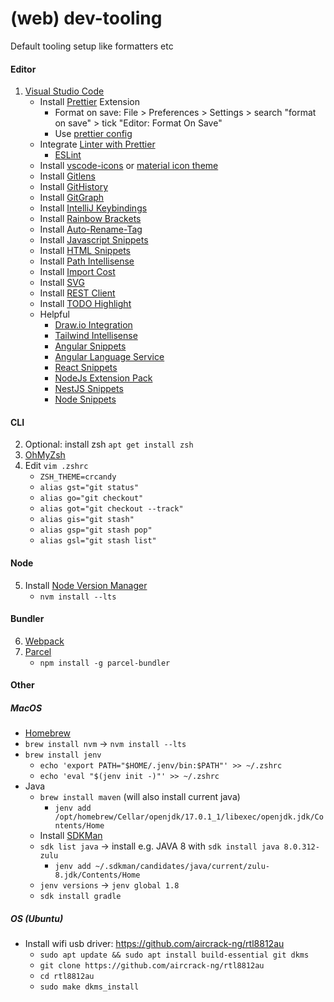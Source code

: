 # (web) dev-tooling
Default tooling setup like formatters etc

#### Editor
1. [Visual Studio Code](https://code.visualstudio.com/)
    * Install [Prettier](https://prettier.io/) Extension
        * Format on save: File > Preferences > Settings > search "format on save" > tick "Editor: Format On Save"
        * Use [prettier config](https://github.com/devphilou/web-dev-tooling/blob/main/.prettierrc)
     * Integrate [Linter with Prettier](https://prettier.io/docs/en/integrating-with-linters.html)
         * [ESLint](https://marketplace.visualstudio.com/items?itemName=dbaeumer.vscode-eslint)
     * Install [vscode-icons](https://marketplace.visualstudio.com/items?itemName=vscode-icons-team.vscode-icons) or [material icon theme](https://marketplace.visualstudio.com/items?itemName=PKief.material-icon-theme)
     * Install [Gitlens](https://marketplace.visualstudio.com/items?itemName=eamodio.gitlens)
     * Install [GitHistory](https://marketplace.visualstudio.com/items?itemName=donjayamanne.githistory)
     * Install [GitGraph](https://marketplace.visualstudio.com/items?itemName=mhutchie.git-graph)
     * Install [IntelliJ Keybindings](https://marketplace.visualstudio.com/items?itemName=k--kato.intellij-idea-keybindings)
     * Install [Rainbow Brackets](https://marketplace.visualstudio.com/items?itemName=2gua.rainbow-brackets)
     * Install [Auto-Rename-Tag](https://marketplace.visualstudio.com/items?itemName=formulahendry.auto-rename-tag)
     * Install [Javascript Snippets](https://marketplace.visualstudio.com/items?itemName=xabikos.JavaScriptSnippets)
     * Install [HTML Snippets](https://marketplace.visualstudio.com/items?itemName=abusaidm.html-snippets)
     * Install [Path Intellisense](https://marketplace.visualstudio.com/items?itemName=christian-kohler.path-intellisense)
     * Install [Import Cost](https://marketplace.visualstudio.com/items?itemName=wix.vscode-import-cost)
     * Install [SVG](https://marketplace.visualstudio.com/items?itemName=jock.svg)
     * Install [REST Client](https://marketplace.visualstudio.com/items?itemName=humao.rest-client)
     * Install [TODO Highlight](https://marketplace.visualstudio.com/items?itemName=wayou.vscode-todo-highlight)
     * Helpful
         * [Draw.io Integration](https://marketplace.visualstudio.com/items?itemName=hediet.vscode-drawio)
         * [Tailwind Intellisense](https://marketplace.visualstudio.com/items?itemName=bradlc.vscode-tailwindcss)
         * [Angular Snippets](https://marketplace.visualstudio.com/items?itemName=johnpapa.Angular2)
         * [Angular Language Service](https://marketplace.visualstudio.com/items?itemName=Angular.ng-template)
         * [React Snippets](https://marketplace.visualstudio.com/items?itemName=dsznajder.es7-react-js-snippets)
         * [NodeJs Extension Pack](https://marketplace.visualstudio.com/items?itemName=waderyan.nodejs-extension-pack)
         * [NestJS Snippets](https://marketplace.visualstudio.com/items?itemName=ashinzekene.nestjs)
         * [Node Snippets](https://marketplace.visualstudio.com/items?itemName=chris-noring.node-snippets)

#### CLI
2. Optional: install zsh `apt get install zsh`
3. [OhMyZsh](https://ohmyz.sh/#install)
4. Edit `vim .zshrc`
    * `ZSH_THEME=crcandy`
    * `alias gst="git status"`
    * `alias go="git checkout"`
    * `alias got="git checkout --track"`
    * `alias gis="git stash"`
    * `alias gsp="git stash pop"`
    * `alias gsl="git stash list"`

#### Node
5. Install [Node Version Manager](https://github.com/nvm-sh/nvm)
    * `nvm install --lts`

#### Bundler
6. [Webpack](https://webpack.js.org/)
7. [Parcel](https://parceljs.org/)
    * `npm install -g parcel-bundler`

#### Other

##### MacOS
   * [Homebrew](https://brew.sh/index_de)
   * `brew install nvm` -> `nvm install --lts`
   * `brew install jenv`
      * `echo 'export PATH="$HOME/.jenv/bin:$PATH"' >> ~/.zshrc`
      * `echo 'eval "$(jenv init -)"' >> ~/.zshrc`
   * Java
      * `brew install maven` (will also install current java)
         * `jenv add /opt/homebrew/Cellar/openjdk/17.0.1_1/libexec/openjdk.jdk/Contents/Home`
      * Install [SDKMan](https://sdkman.io/install)
      * `sdk list java` -> install e.g. JAVA 8 with `sdk install java 8.0.312-zulu`
         * `jenv add ~/.sdkman/candidates/java/current/zulu-8.jdk/Contents/Home`
      * `jenv versions` -> `jenv global 1.8`
      * `sdk install gradle`

##### OS (Ubuntu)
* Install wifi usb driver: https://github.com/aircrack-ng/rtl8812au
   * `sudo apt update && sudo apt install build-essential git dkms`
   * `git clone https://github.com/aircrack-ng/rtl8812au`
   * `cd rtl8812au`
   * `sudo make dkms_install`
